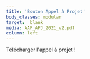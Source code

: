 ```yaml
---
title: 'Bouton Appel à Projet'
body_classes: modular
target: _blank
media: AAP_AFJ_2021_v2.pdf
column: left
---
```


Télécharger l'appel à projet !